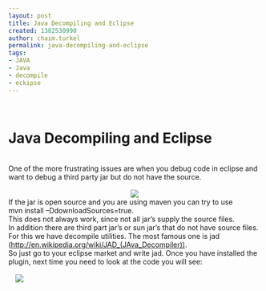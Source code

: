```yaml
---
layout: post
title: Java Decompiling and Eclipse
created: 1382530990
author: chaim.turkel
permalink: java-decompiling-and-eclipse
tags:
- JAVA
- Java
- decompile
- eckipse
---
```

<div class="separator" style="clear: both; text-align: center;">&nbsp;</div>

<h1>Java Decompiling and Eclipse<o:p></o:p></h1>

<div class="MsoNormal">&nbsp;</div>

<div class="MsoNormal">One of the more frustrating issues are when you debug code in eclipse and want to debug a third party jar but do not have the source. <o:p></o:p></div>

<div class="MsoNormal"><!--[if gte vml 1]><v:shapetype
 id="_x0000_t75" coordsize="21600,21600" o:spt="75" o:preferrelative="t"
 path="m@4@5l@4@11@9@11@9@5xe" filled="f" stroked="f">
 <v:stroke joinstyle="miter"/>
 <v:formulas>
  <v:f eqn="if lineDrawn pixelLineWidth 0"/>
  <v:f eqn="sum @0 1 0"/>
  <v:f eqn="sum 0 0 @1"/>
  <v:f eqn="prod @2 1 2"/>
  <v:f eqn="prod @3 21600 pixelWidth"/>
  <v:f eqn="prod @3 21600 pixelHeight"/>
  <v:f eqn="sum @0 0 1"/>
  <v:f eqn="prod @6 1 2"/>
  <v:f eqn="prod @7 21600 pixelWidth"/>
  <v:f eqn="sum @8 21600 0"/>
  <v:f eqn="prod @7 21600 pixelHeight"/>
  <v:f eqn="sum @10 21600 0"/>
 </v:formulas>
 <v:path o:extrusionok="f" gradientshapeok="t" o:connecttype="rect"/>
 <o:lock v:ext="edit" aspectratio="t"/>
</v:shapetype><v:shape id="Picture_x0020_1" o:spid="_x0000_i1026" type="#_x0000_t75"
 style='width:5in;height:303pt;visibility:visible;mso-wrap-style:square'>
 <v:imagedata src="file:///C:\Users\Chaimt\AppData\Local\Temp\msohtmlclip1\01\clip_image001.png"
  o:title=""/>
</v:shape><![endif]--><!--[if !vml]--><!--[endif]--><o:p></o:p></div>

<div class="MsoNormal">&nbsp;</div>

<div class="separator" style="clear: both; text-align: center;"><a href="http://1.bp.blogspot.com/-OvrBEJRb80w/Ume92G5STYI/AAAAAAAAIHU/5rIkBHuZW_M/s1600/one.png" imageanchor="1" style="margin-left: 1em; margin-right: 1em;"><img border="0" src="http://1.bp.blogspot.com/-OvrBEJRb80w/Ume92G5STYI/AAAAAAAAIHU/5rIkBHuZW_M/s1600/one.png" /></a></div>

<div class="MsoNormal"><o:p></o:p></div>

<div class="MsoNormal">If the jar is open source and you are using maven you can try to use <o:p></o:p></div>

<div class="MsoNormal">mvn install &ndash;DdownloadSources=true. <o:p></o:p></div>

<div class="MsoNormal">This does not always work, since not all jar&rsquo;s supply the source files.<o:p></o:p></div>

<div class="MsoNormal">In addition there are third part jar&rsquo;s or sun jar&rsquo;s that do not have source files. For this we have decompile utilities. The most famous one is jad (<a href="http://en.wikipedia.org/wiki/JAD_(JAva_Decompiler))">http://en.wikipedia.org/wiki/JAD_(JAva_Decompiler))</a>.<o:p></o:p></div>

<div class="MsoNormal">So just go to your eclipse market and write jad. Once you have installed the plugin, next time you need to look at the code you will see:<o:p></o:p></div>

<div class="MsoNormal">&nbsp;</div>

<div><a href="http://1.bp.blogspot.com/-mt48KCR6vVo/Ume99RxhHcI/AAAAAAAAIHc/5cAE6aNzVfk/s1600/two.JPG" imageanchor="1" style="margin-left: 1em; margin-right: 1em; text-align: center;"><img border="0" src="http://1.bp.blogspot.com/-mt48KCR6vVo/Ume99RxhHcI/AAAAAAAAIHc/5cAE6aNzVfk/s1600/two.JPG" /></a></div>

<p>&nbsp;</p>

<div class="MsoNormal">&nbsp;</div>

<p>&nbsp;</p>

<p>&nbsp;</p>

<div class="MsoNormal">&nbsp;</div>

<p>&nbsp;</p>
